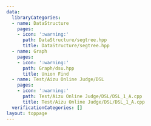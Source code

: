 ```yaml
---
data:
  libraryCategories:
  - name: DataStructure
    pages:
    - icon: ':warning:'
      path: DataStructure/segtree.hpp
      title: DataStructure/segtree.hpp
  - name: Graph
    pages:
    - icon: ':warning:'
      path: Graph/dsu.hpp
      title: Union Find
  - name: Test/Aizu Online Judge/DSL
    pages:
    - icon: ':warning:'
      path: Test/Aizu Online Judge/DSL/DSL_1_A.cpp
      title: Test/Aizu Online Judge/DSL/DSL_1_A.cpp
  verificationCategories: []
layout: toppage
---
```


